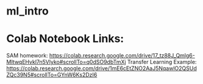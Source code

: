 # ml_intro

# Colab Notebook Links:
SAM homework: https://colab.research.google.com/drive/17_tz88J_Qmlg6-MItwqEHvkl7n5Vlyko#scrollTo=q0dSO9dbTmXj
Transfer Learning Example: https://colab.research.google.com/drive/1mE6cEtZNO2AaJ5NqawlO2QSUdZQc39N5#scrollTo=GYnW6Ks2DzI6
